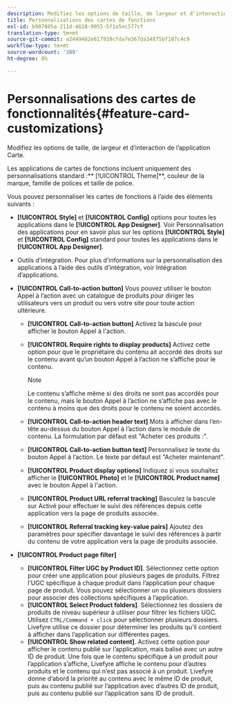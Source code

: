 ```yaml
---
description: Modifiez les options de taille, de largeur et d’interaction de l’application Carte.
title: Personnalisations des cartes de fonctions
exl-id: b907885a-211d-4628-9955-5f1a5ec577cf
translation-type: tm+mt
source-git-commit: a2449482e617939cfda7e367da34875bf187c4c9
workflow-type: tm+mt
source-wordcount: '389'
ht-degree: 0%

---
```


# Personnalisations des cartes de fonctionnalités{#feature-card-customizations}

Modifiez les options de taille, de largeur et d’interaction de l’application Carte.

<!-- 
r_feature_card_customization.dita
 -->

Les applications de cartes de fonctions incluent uniquement des personnalisations standard :** [!UICONTROL Theme]**, couleur de la marque, famille de polices et taille de police.

Vous pouvez personnaliser les cartes de fonctions à l’aide des éléments suivants :

* **[!UICONTROL Style]** et  **[!UICONTROL Config]** options pour toutes les applications dans le  **[!UICONTROL App Designer]**. Voir Personnalisation des applications pour en savoir plus sur les options **[!UICONTROL Style]** et **[!UICONTROL Config]** standard pour toutes les applications dans le **[!UICONTROL App Designer]**.

* Outils d’intégration. Pour plus d’informations sur la personnalisation des applications à l’aide des outils d’intégration, voir Intégration d’applications.
* **[!UICONTROL Call-to-action button]** Vous pouvez utiliser le bouton Appel à l’action avec un catalogue de produits pour diriger les utilisateurs vers un produit ou vers votre site pour toute action ultérieure.

   * **[!UICONTROL Call-to-action button]** Activez la bascule pour afficher le bouton Appel à l&#39;action.
   * **[!UICONTROL Require rights to display products]** Activez cette option pour que le propriétaire du contenu ait accordé des droits sur le contenu avant qu’un bouton Appel à l’action ne s’affiche pour le contenu.

      >[!NOTE]
      >
      >Le contenu s’affiche même si des droits ne sont pas accordés pour le contenu, mais le bouton Appel à l’action ne s’affiche pas avec le contenu à moins que des droits pour le contenu ne soient accordés.

   * **[!UICONTROL Call-to-action header text]** Mots à afficher dans l’en-tête au-dessus du bouton Appel à l’action dans le module de contenu. La formulation par défaut est &quot;Acheter ces produits :&quot;.
   * **[!UICONTROL Call-to-action button text]** Personnalisez le texte du bouton Appel à l’action. Le texte par défaut est &quot;Acheter maintenant&quot;.
   * **[!UICONTROL Product display options]** Indiquez si vous souhaitez afficher le  **[!UICONTROL Photo]** et le  **[!UICONTROL Product name]** avec le bouton Appel à l&#39;action.
   * **[!UICONTROL Product URL referral tracking]** Basculez la bascule sur Activé pour effectuer le suivi des références depuis cette application vers la page de produits associée.
   * **[!UICONTROL Referral tracking key-value pairs]** Ajoutez des paramètres pour spécifier davantage le suivi des références à partir du contenu de votre application vers la page de produits associée.

* **[!UICONTROL Product page filter]**

   * **[!UICONTROL Filter UGC by Product ID]**. Sélectionnez cette option pour créer une application pour plusieurs pages de produits. Filtrez l’UGC spécifique à chaque produit dans l’application pour chaque page de produit. Vous pouvez sélectionner un ou plusieurs dossiers pour associer des collections spécifiques à l’application.
   * **[!UICONTROL Select Product folders]**. Sélectionnez les dossiers de produits de niveau supérieur à utiliser pour filtrer les fichiers UGC. Utilisez `CTRL/Command + click` pour sélectionner plusieurs dossiers. Livefyre utilise ce dossier pour déterminer les produits qu’il contient à afficher dans l’application sur différentes pages.
   * **[!UICONTROL Show related content]**. Activez cette option pour afficher le contenu publié sur l’application, mais balisé avec un autre ID de produit. Une fois que le contenu spécifique à un produit pour l’application s’affiche, Livefyre affiche le contenu pour d’autres produits et le contenu qui n’est pas associé à un produit. Livefyre donne d’abord la priorité au contenu avec le même ID de produit, puis au contenu publié sur l’application avec d’autres ID de produit, puis au contenu publié sur l’application sans ID de produit.
